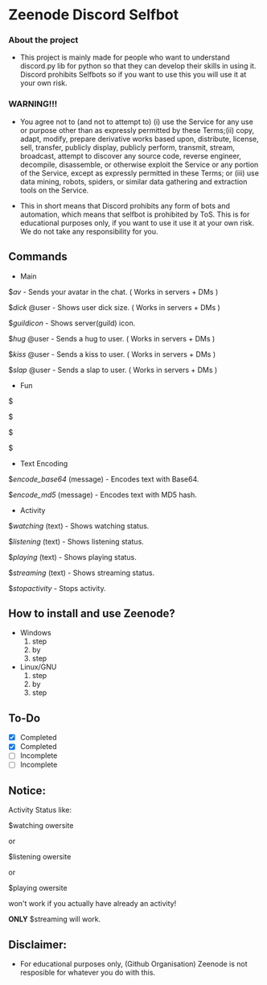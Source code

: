 # Zeenode Discord Selfbot

### About the project

- This project is mainly made for people who want to understand discord.py lib for python so that they can develop their skills in using it. Discord prohibits Selfbots so if you want to use this you will use it at your own risk.

### WARNING!!!

- You agree not to (and not to attempt to) (i) use the Service for any use or purpose other than as expressly permitted by these Terms;(ii) copy, adapt, modify, prepare derivative works based upon, distribute, license, sell, transfer, publicly display, publicly perform, transmit, stream, broadcast, attempt to discover any source code, reverse engineer, decompile, disassemble, or otherwise exploit the Service or any portion of the Service, except as expressly permitted in these Terms; or (iii) use data mining, robots, spiders, or similar data gathering and extraction tools on the Service.

- This in short means that Discord prohibits any form of bots and automation, which means that selfbot is prohibited by ToS. This is for educational purposes only, if you want to use it use it at your own risk. We do not take any responsibility for you.



## Commands

- Main

$*av* - Sends your avatar in the chat. ( Works in servers + DMs )

$*dick* @user - Shows user dick size. ( Works in servers + DMs )

$*guildicon* - Shows server(guild) icon.

$*hug* @user - Sends a hug to user. ( Works in servers + DMs )

$*kiss* @user - Sends a kiss to user. ( Works in servers + DMs )

$*slap* @user - Sends a slap to user. ( Works in servers + DMs )

- Fun

$

$

$

$

- Text Encoding

$*encode_base64* (message) - Encodes text with Base64.

$*encode_md5* (message) - Encodes text with MD5 hash.

- Activity

$*watching* (text) - Shows watching status.

$*listening* (text) - Shows listening status.

$*playing* (text) - Shows playing status.

$*streaming* (text) - Shows streaming status.

$*stopactivity* - Stops activity.

## How to install and use Zeenode?
- Windows
    1. step
    2. by
    3. step
- Linux/GNU
    1. step
    2. by
    3. step

## To-Do
- [x] Completed
- [x] Completed
- [ ] Incomplete
- [ ] Incomplete

## Notice:

Activity Status like:

$watching owersite

or

$listening owersite

or

$playing owersite

won't work if you actually have already an activity!

**ONLY** $streaming will work.


## Disclaimer:

- For educational purposes only, (Github Organisation) Zeenode is not resposible for whatever you do with this.
